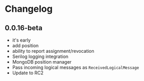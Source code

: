 # Changelog

## 0.0.16-beta
* it's early
* add position
* ability to report assignment/revocation
* Serilog logging integration
* MongoDB position manager
* Pass incoming logical messages as `ReceivedLogicalMessage`
* Update to RC2